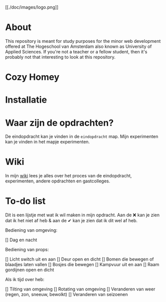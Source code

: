 [[./doc/images/logo.png]]

# About

This repository is meant for study purposes for the minor web development offered at The Hogeschool van Amsterdam also known as University of Applied Sciences. If you're not a teacher or a fellow student, then it's probably not that interesting to look at this repository.

# Cozy Homey

# Installatie

# Waar zijn de opdrachten?

De eindopdracht kan je vinden in de `eindopdracht` map. Mijn experimenten kan je vinden in het mapje experimenten.

# Wiki

In mijn [wiki](https://github.com/rvdegroen/css-to-the-rescue-2223/wiki/Over-dit-vak) lees je alles over het proces van de eindopdracht, experimenten, andere opdrachten en gastcolleges.

# To-do list

Dit is een lijstje met wat ik wil maken in mijn opdracht. Aan de ❌ kan je zien dat ik het niet af heb & aan de ✔ kan je zien dat ik dit wel af heb.

Bediening van omgeving:

[] Dag en nacht

Bediening van props:

[] Licht switch uit en aan
[] Deur open en dicht
[] Bomen die bewegen of blaadjes laten vallen
[] Bosjes die bewegen
[] Kampvuur uit en aan
[] Raam gordijnen open en dicht

Als ik tijd over heb:

[] Tilting van omgeving
[] Rotating van omgeving
[] Veranderen van weer (regen, zon, sneeuw, bewolkt)
[] Veranderen van seizoenen
